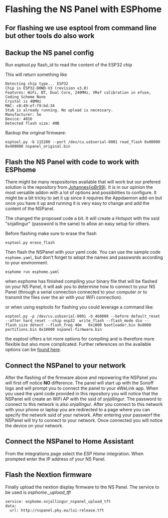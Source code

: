 # Flashing the NS Panel with ESPhome

## For flashing we use esptool from command line but other tools do also work

## Backup the NS panel config

Run esptool.py flash_id to read the content of the ESP32 chip

This will return something like

  ```  
  Detecting chip type... ESP32
  Chip is ESP32-D0WD-V3 (revision v3.0)
  Features: WiFi, BT, Dual Core, 240MHz, VRef calibration in efuse, Coding Scheme None
  Crystal is 40MHz
  MAC: c0:49:ef:f9:bd:34
  Stub is already running. No upload is necessary.
  Manufacturer: 5e
  Device: 4016
  Detected flash size: 4MB
  ```

Backup the original firmware:

  ```
  esptool.py -b 115200 --port /dev/cu.usbserial-0001 read_flash 0x00000 0x400000 nspanel_original.bin
  ```

## Flash the NS Panel with code to work with ESPhome

There might be many respositories available that will work but our prefered solution is the repository from [Johannes(joBr99)](https://github.com/joBr99/nspanel-lovelace-ui).
It is in our opinion the most versatile addon with a lot of options and possibilities to configure. It might be a bit tricky to set it up since it requires the Appdaemon add-on but once you have it up and running it is very easy to change and add the content of the NSPanel.

The changed the proposed code a bit. It will create a Hotspot with the ssid "snjallingur" (password is the same) to allow an easy setup for others.

Before flashing make sure to erase the flash

  ```
  esptool.py erase_flash
  ```

Then flash the NSPanel with your yaml code. You can use the sample code ```esphome.yaml```, but don't forget to adopt the names and passwords according to your environment.

  ```
  esphome run esphome.yaml
  ```

when esphome has finished compiling your binary file that will be flashed on your NS Panel, it will ask you to determine how to connect to your NS Panel (through a serial connection connected to your computer or to transmit the files over the air with your WiFi connection). 

or when using esptools for flashing you could leverage a command like:

  ```
  esptool.py -p /dev/cu.usbserial-0001 -b 460800 --before default_reset --after hard_reset --chip esp32  write_flash --flash_mode dio --flash_size detect --flash_freq 40m   0x1000 bootloader.bin 0x8000 partitions.bin 0x10000 nspanel-firmware.bin
  ```

the esptool offers a lot more options for compiling and is therefore more flexible but also more complicated. Further references on the available options can be [found here](https://docs.espressif.com/projects/esptool/en/latest/esp32/esptool/flashing-firmware.html#flashing).

## Connect the NSPanel to your network

After the flashing of the firmware above and repowering the NSPanel you will first off notice **NO** difference. The panel will start up with the Sonoff logo and will prompt you to connect the panel to your eWeLink app. When you used the yaml code provided in this repository you will notice that the NSPanel will create an WiFi AP with the ssid of *snjallingur*. The password to connect to this network is also *snjallingur*. After you connect to this network with your phone or laptop you are redirected to a page where you can specify the network ssid of your network. After entering your passworf the NSPanel will try to connect to your network. Once connected you will notice the device on your network.

## Connect the NSPanel to Home Assistant

From the integrations page select the *ESP Home* integration. When prompted enter the IP address of your NS Panel.

## Flash the Nextion firmware

Finally upload the nextion display firmware to the NS Panel. The service to be used is *esphome.<yourNSPanelname>_upload_tft*

  ```
  service: esphome.snjallingur_nspanel_upload_tft
  data:
    url: http://nspanel.pky.eu/lui-release.tft
  ```




